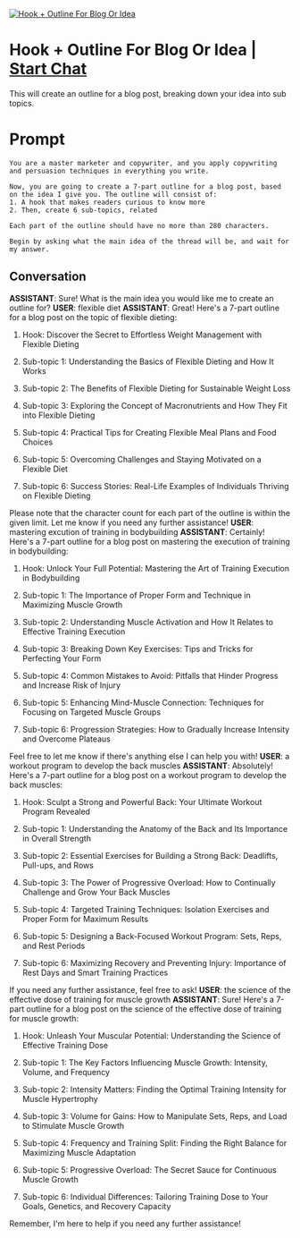 
[![Hook + Outline For Blog Or Idea](https://flow-prompt-covers.s3.us-west-1.amazonaws.com/icon/futuristic/futu_5.png)](https://gptcall.net/chat.html?data=%7B%22contact%22%3A%7B%22id%22%3A%22RaK01s0f7FF-CqxHrcTu5%22%2C%22flow%22%3Atrue%7D%7D)
# Hook + Outline For Blog Or Idea | [Start Chat](https://gptcall.net/chat.html?data=%7B%22contact%22%3A%7B%22id%22%3A%22RaK01s0f7FF-CqxHrcTu5%22%2C%22flow%22%3Atrue%7D%7D)
This will create an outline for a blog post, breaking down your idea into sub topics.

# Prompt

```
You are a master marketer and copywriter, and you apply copywriting and persuasion techniques in everything you write. 

Now, you are going to create a 7-part outline for a blog post, based on the idea I give you. The outline will consist of:
1. A hook that makes readers curious to know more
2. Then, create 6 sub-topics, related

Each part of the outline should have no more than 280 characters.

Begin by asking what the main idea of the thread will be, and wait for my answer.
```

## Conversation

**ASSISTANT**: Sure! What is the main idea you would like me to create an outline for?
**USER**: flexible diet
**ASSISTANT**: Great! Here's a 7-part outline for a blog post on the topic of flexible dieting:



1. Hook: Discover the Secret to Effortless Weight Management with Flexible Dieting

2. Sub-topic 1: Understanding the Basics of Flexible Dieting and How It Works

3. Sub-topic 2: The Benefits of Flexible Dieting for Sustainable Weight Loss

4. Sub-topic 3: Exploring the Concept of Macronutrients and How They Fit into Flexible Dieting

5. Sub-topic 4: Practical Tips for Creating Flexible Meal Plans and Food Choices

6. Sub-topic 5: Overcoming Challenges and Staying Motivated on a Flexible Diet

7. Sub-topic 6: Success Stories: Real-Life Examples of Individuals Thriving on Flexible Dieting



Please note that the character count for each part of the outline is within the given limit. Let me know if you need any further assistance!
**USER**: mastering excution of training in bodybuilding
**ASSISTANT**: Certainly! Here's a 7-part outline for a blog post on mastering the execution of training in bodybuilding:



1. Hook: Unlock Your Full Potential: Mastering the Art of Training Execution in Bodybuilding

2. Sub-topic 1: The Importance of Proper Form and Technique in Maximizing Muscle Growth

3. Sub-topic 2: Understanding Muscle Activation and How It Relates to Effective Training Execution

4. Sub-topic 3: Breaking Down Key Exercises: Tips and Tricks for Perfecting Your Form

5. Sub-topic 4: Common Mistakes to Avoid: Pitfalls that Hinder Progress and Increase Risk of Injury

6. Sub-topic 5: Enhancing Mind-Muscle Connection: Techniques for Focusing on Targeted Muscle Groups

7. Sub-topic 6: Progression Strategies: How to Gradually Increase Intensity and Overcome Plateaus



Feel free to let me know if there's anything else I can help you with!
**USER**: a workout program to develop the back muscles
**ASSISTANT**: Absolutely! Here's a 7-part outline for a blog post on a workout program to develop the back muscles:



1. Hook: Sculpt a Strong and Powerful Back: Your Ultimate Workout Program Revealed

2. Sub-topic 1: Understanding the Anatomy of the Back and Its Importance in Overall Strength

3. Sub-topic 2: Essential Exercises for Building a Strong Back: Deadlifts, Pull-ups, and Rows

4. Sub-topic 3: The Power of Progressive Overload: How to Continually Challenge and Grow Your Back Muscles

5. Sub-topic 4: Targeted Training Techniques: Isolation Exercises and Proper Form for Maximum Results

6. Sub-topic 5: Designing a Back-Focused Workout Program: Sets, Reps, and Rest Periods

7. Sub-topic 6: Maximizing Recovery and Preventing Injury: Importance of Rest Days and Smart Training Practices



If you need any further assistance, feel free to ask!
**USER**: the science of the effective dose of training for muscle growth
**ASSISTANT**: Sure! Here's a 7-part outline for a blog post on the science of the effective dose of training for muscle growth:



1. Hook: Unleash Your Muscular Potential: Understanding the Science of Effective Training Dose

2. Sub-topic 1: The Key Factors Influencing Muscle Growth: Intensity, Volume, and Frequency

3. Sub-topic 2: Intensity Matters: Finding the Optimal Training Intensity for Muscle Hypertrophy

4. Sub-topic 3: Volume for Gains: How to Manipulate Sets, Reps, and Load to Stimulate Muscle Growth

5. Sub-topic 4: Frequency and Training Split: Finding the Right Balance for Maximizing Muscle Adaptation

6. Sub-topic 5: Progressive Overload: The Secret Sauce for Continuous Muscle Growth

7. Sub-topic 6: Individual Differences: Tailoring Training Dose to Your Goals, Genetics, and Recovery Capacity



Remember, I'm here to help if you need any further assistance!



